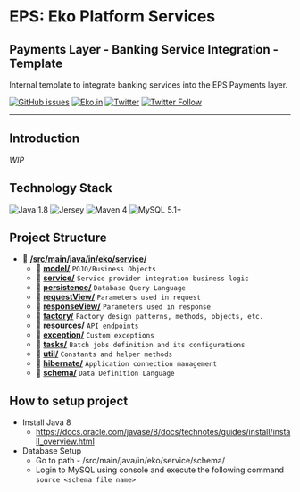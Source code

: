 # EPS: Eko Platform Services
## Payments Layer - Banking Service Integration - Template
Internal template to integrate banking services into the EPS Payments layer.

[![GitHub issues](https://img.shields.io/github/issues/ekoindia/aeps-gateway-lib)](https://github.com/ekoindia/aeps-gateway-lib/issues)  <a href="https://eko.in" target="_blank">![Eko.in](https://img.shields.io/badge/Develop%20with-Eko.in-brightgreen)</a>
<a href="https://twitter.com/intent/tweet?text=Wow:&url=https%3A%2F%2Fgithub.com%2Fekoindia%2Faeps-gateway-lib" target="_blank"><img alt="Twitter" src="https://img.shields.io/twitter/url?style=social&url=https%3A%2F%2Fgithub.com%2Fekoindia%2Faeps-gateway-lib"></a>
<a href="https://twitter.com/intent/follow?screen_name=ekospeaks" target="_blank">![Twitter Follow](https://img.shields.io/twitter/follow/ekospeaks?label=Follow&style=social)</a>

---

## Introduction
_WIP_


## Technology Stack
![Java 1.8](https://img.shields.io/badge/Java-1.8-blue)  ![Jersey](https://img.shields.io/badge/Jersey-2.22-green)  ![Maven 4](https://img.shields.io/badge/Maven-4-blueviolet)  ![MySQL 5.1+](https://img.shields.io/badge/MySQL-5.1+-yellowgreen)


## Project Structure
* :open_file_folder: [**/src/main/java/in/eko/service/**](/src/main/java/in/eko/service/)
  * :file_folder: [**model/**](/src/main/java/in/eko/service/model/)  `POJO/Business Objects`
  * :file_folder: [**service/**](/src/main/java/in/eko/service/service/)  `Service provider integration business logic`
  * :file_folder: [**persistence/**](/src/main/java/in/eko/service/persistence/)  `Database Query Language`
  * :file_folder: [**requestView/**](/src/main/java/in/eko/service/requestView/)  `Parameters used in request`
  * :file_folder: [**responseView/**](/src/main/java/in/eko/service/responseView/)  `Parameters used in response`
  * :file_folder: [**factory/**](/src/main/java/in/eko/service/factory/)  `Factory design patterns, methods, objects, etc.`
  * :file_folder: [**resources/**](/src/main/java/in/eko/service/resources/)  `API endpoints`
  * :file_folder: [**exception/**](/src/main/java/in/eko/service/exception/)  `Custom exceptions`
  * :file_folder: [**tasks/**](/src/main/java/in/eko/service/tasks/)  `Batch jobs definition and its configurations`
  * :file_folder: [**util/**](/src/main/java/in/eko/service/util/)  `Constants and helper methods`
  * :file_folder: [**hibernate/**](/src/main/java/in/eko/service/hibernate/)  `Application connection management`
  * :file_folder: [**schema/**](/src/main/java/in/eko/service/schema/)  `Data Definition Language`


## How to setup project

* Install Java 8 
  * https://docs.oracle.com/javase/8/docs/technotes/guides/install/install_overview.html
* Database Setup
  * Go to path - /src/main/java/in/eko/service/schema/
  * Login to MySQL using console and execute the following command<br>
    `source <schema file name>`
